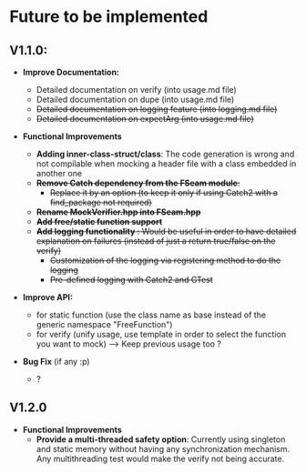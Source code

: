 # Future to be implemented

## V1.1.0: 
* **Improve Documentation:**  
  * Detailed documentation on verify (into usage.md file)
  * Detailed documentation on dupe (into usage.md file)
  * ~~Detailed documentation on logging feature (into logging.md file)~~
  * ~~Detailed documentation on expectArg (into usage.md file)~~
    
* **Functional Improvements**
  * **Adding inner-class-struct/class**: The code generation is wrong and not compilable when mocking a header file with a class embedded in another one
  * ~~**Remove Catch dependency from the FSeam module**:~~  
    * ~~Replace it by an option (to keep it only if using Catch2 with a find_package not required)~~
  * ~~**Rename MockVerifier.hpp into FSeam.hpp**~~
  * ~~**Add free/static function support**~~
  * ~~**Add logging functionality** : Would be useful in order to have detailed explanation on failures (instead of just a return true/false on the verify)~~
    * ~~Customization of the logging via registering method to do the logging~~
    * ~~Pre-defined logging with Catch2 and GTest~~
* **Improve API:**
  * for static function (use the class name as base instead of the generic namespace "FreeFunction")
  * for verify (unify usage, use template in order to select the function you want to mock) --> Keep previous usage too ?
  
* **Bug Fix** (if any :p)
  * ?

## V1.2.0

* **Functional Improvements**
  * **Provide a multi-threaded safety option**: Currently using singleton and static memory without having any synchronization mechanism. Any multithreading test would make the verify not being accurate.
